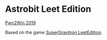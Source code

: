 # Astrobit Leet Edition

[Pwn2Win 2019](https://pwn2.win/2019)

Based on the game [SuperGravitron LeetEdition](https://github.com/pauloklaus/sgle-game).
